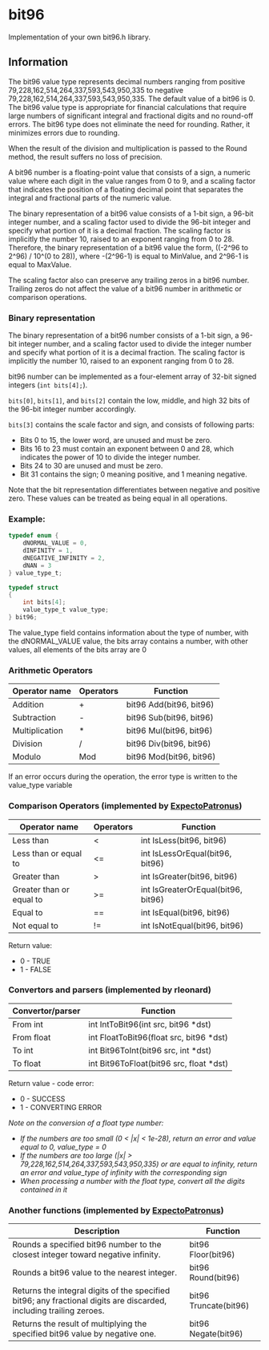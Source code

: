 # bit96 

Implementation of your own bit96.h library.

## Information

The bit96 value type represents decimal numbers ranging from positive 79,228,162,514,264,337,593,543,950,335 to negative 79,228,162,514,264,337,593,543,950,335. The default value of a bit96 is 0. The bit96 value type is appropriate for financial calculations that require large numbers of significant integral and fractional digits and no round-off errors. The bit96 type does not eliminate the need for rounding. Rather, it minimizes errors due to rounding.

When the result of the division and multiplication is passed to the Round method, the result suffers no loss of precision.

A bit96 number is a floating-point value that consists of a sign, a numeric value where each digit in the value ranges from 0 to 9, and a scaling factor that indicates the position of a floating decimal point that separates the integral and fractional parts of the numeric value.

The binary representation of a bit96 value consists of a 1-bit sign, a 96-bit integer number, and a scaling factor used to divide the 96-bit integer and specify what portion of it is a decimal fraction. The scaling factor is implicitly the number 10, raised to an exponent ranging from 0 to 28. Therefore, the binary representation of a bit96 value the form, ((-2^96 to 2^96) / 10^(0 to 28)), where -(2^96-1) is equal to MinValue, and 2^96-1 is equal to MaxValue.

The scaling factor also can preserve any trailing zeros in a bit96 number. Trailing zeros do not affect the value of a bit96 number in arithmetic or comparison operations. 

### Binary representation

The binary representation of a bit96 number consists of a 1-bit sign, a 96-bit integer number, and a scaling factor used to divide the integer number and specify what portion of it is a decimal fraction. The scaling factor is implicitly the number 10, raised to an exponent ranging from 0 to 28.

bit96 number can be implemented as a four-element array of 32-bit signed integers (`int bits[4];`).

`bits[0]`, `bits[1]`, and `bits[2]` contain the low, middle, and high 32 bits of the 96-bit integer number accordingly.

`bits[3]` contains the scale factor and sign, and consists of following parts:
- Bits 0 to 15, the lower word, are unused and must be zero.
- Bits 16 to 23 must contain an exponent between 0 and 28, which indicates the power of 10 to divide the integer number.
- Bits 24 to 30 are unused and must be zero.
- Bit 31 contains the sign; 0 meaning positive, and 1 meaning negative.

Note that the bit representation differentiates between negative and positive zero. These values can be treated as being equal in all operations.

### Example:

```c
typedef enum {
    dNORMAL_VALUE = 0,
    dINFINITY = 1,
    dNEGATIVE_INFINITY = 2,
    dNAN = 3
} value_type_t;

typedef struct 
{
    int bits[4];
    value_type_t value_type;
} bit96;
```

The value_type field contains information about the type of number, with the dNORMAL_VALUE value, the bits array contains a number, with other values, all elements of the bits array are 0  

### Arithmetic Operators

| Operator name | Operators  | Function | 
| ------ | ------ | ------ |
| Addition | + | bit96 Add(bit96, bit96) |
| Subtraction | - | bit96 Sub(bit96, bit96) |
| Multiplication | * | bit96 Mul(bit96, bit96) | 
| Division | / | bit96 Div(bit96, bit96) |
| Modulo | Mod | bit96 Mod(bit96, bit96) |

If an error occurs during the operation, the error type is written to the value_type variable  

### Comparison Operators (implemented by  [ExpectoPatronus](https://github.com/ExpectoPatronus))

| Operator name | Operators  | Function | 
| ------ | ------ | ------ |
| Less than | < | int IsLess(bit96, bit96) |
| Less than or equal to | <= | int IsLessOrEqual(bit96, bit96) | 
| Greater than | > |  int IsGreater(bit96, bit96) |
| Greater than or equal to | >= | int IsGreaterOrEqual(bit96, bit96) | 
| Equal to | == |  int IsEqual(bit96, bit96) |
| Not equal to | != |  int IsNotEqual(bit96, bit96) |

Return value:
- 0 - TRUE
- 1 - FALSE

### Convertors and parsers (implemented by rleonard)

| Convertor/parser | Function | 
| ------ | ------ |
| From int  | int IntToBit96(int src, bit96 *dst) |
| From float  | int FloatToBit96(float src, bit96 *dst) |
| To int  | int Bit96ToInt(bit96 src, int *dst) |
| To float  | int Bit96ToFloat(bit96 src, float *dst) |

Return value - code error:
- 0 - SUCCESS
- 1 - CONVERTING ERROR

*Note on the conversion of a float type number:*
- *If the numbers are too small (0 < |x| < 1e-28), return an error and value equal to 0, value_type = 0*
- *If the numbers are too large (|x| > 79,228,162,514,264,337,593,543,950,335) or are equal to infinity, return an error and value_type of infinity with the corresponding sign*
- *When processing a number with the float type, convert all the digits contained in it*

### Another functions (implemented by  [ExpectoPatronus](https://github.com/ExpectoPatronus))

| Description | Function | 
| ------ | ------ |
| Rounds a specified bit96 number to the closest integer toward negative infinity. | bit96 Floor(bit96) |	
| Rounds a bit96 value to the nearest integer. | bit96 Round(bit96) |
| Returns the integral digits of the specified bit96; any fractional digits are discarded, including trailing zeroes. | bit96 Truncate(bit96) |
| Returns the result of multiplying the specified bit96 value by negative one. | bit96 Negate(bit96) |